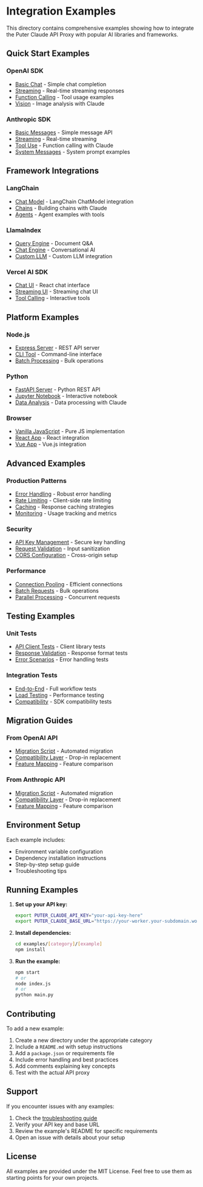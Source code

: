# Integration Examples

This directory contains comprehensive examples showing how to integrate the Puter Claude API Proxy with popular AI libraries and frameworks.

## Quick Start Examples

### OpenAI SDK
- [Basic Chat](./openai/basic-chat.js) - Simple chat completion
- [Streaming](./openai/streaming.js) - Real-time streaming responses
- [Function Calling](./openai/function-calling.js) - Tool usage examples
- [Vision](./openai/vision.js) - Image analysis with Claude

### Anthropic SDK
- [Basic Messages](./anthropic/basic-messages.js) - Simple message API
- [Streaming](./anthropic/streaming.js) - Real-time streaming
- [Tool Use](./anthropic/tool-use.js) - Function calling with Claude
- [System Messages](./anthropic/system-messages.js) - System prompt examples

## Framework Integrations

### LangChain
- [Chat Model](./langchain/chat-model.js) - LangChain ChatModel integration
- [Chains](./langchain/chains.js) - Building chains with Claude
- [Agents](./langchain/agents.js) - Agent examples with tools

### LlamaIndex
- [Query Engine](./llamaindex/query-engine.js) - Document Q&A
- [Chat Engine](./llamaindex/chat-engine.js) - Conversational AI
- [Custom LLM](./llamaindex/custom-llm.js) - Custom LLM integration

### Vercel AI SDK
- [Chat UI](./vercel-ai/chat-ui.tsx) - React chat interface
- [Streaming UI](./vercel-ai/streaming-ui.tsx) - Streaming chat UI
- [Tool Calling](./vercel-ai/tool-calling.tsx) - Interactive tools

## Platform Examples

### Node.js
- [Express Server](./nodejs/express-server.js) - REST API server
- [CLI Tool](./nodejs/cli-tool.js) - Command-line interface
- [Batch Processing](./nodejs/batch-processing.js) - Bulk operations

### Python
- [FastAPI Server](./python/fastapi-server.py) - Python REST API
- [Jupyter Notebook](./python/jupyter-example.ipynb) - Interactive notebook
- [Data Analysis](./python/data-analysis.py) - Data processing with Claude

### Browser
- [Vanilla JavaScript](./browser/vanilla-js.html) - Pure JS implementation
- [React App](./browser/react-app.tsx) - React integration
- [Vue App](./browser/vue-app.vue) - Vue.js integration

## Advanced Examples

### Production Patterns
- [Error Handling](./advanced/error-handling.js) - Robust error handling
- [Rate Limiting](./advanced/rate-limiting.js) - Client-side rate limiting
- [Caching](./advanced/caching.js) - Response caching strategies
- [Monitoring](./advanced/monitoring.js) - Usage tracking and metrics

### Security
- [API Key Management](./security/api-key-management.js) - Secure key handling
- [Request Validation](./security/request-validation.js) - Input sanitization
- [CORS Configuration](./security/cors-config.js) - Cross-origin setup

### Performance
- [Connection Pooling](./performance/connection-pooling.js) - Efficient connections
- [Batch Requests](./performance/batch-requests.js) - Bulk operations
- [Parallel Processing](./performance/parallel-processing.js) - Concurrent requests

## Testing Examples

### Unit Tests
- [API Client Tests](./testing/api-client.test.js) - Client library tests
- [Response Validation](./testing/response-validation.test.js) - Response format tests
- [Error Scenarios](./testing/error-scenarios.test.js) - Error handling tests

### Integration Tests
- [End-to-End](./testing/e2e.test.js) - Full workflow tests
- [Load Testing](./testing/load-testing.js) - Performance testing
- [Compatibility](./testing/compatibility.test.js) - SDK compatibility tests

## Migration Guides

### From OpenAI API
- [Migration Script](./migration/from-openai.js) - Automated migration
- [Compatibility Layer](./migration/openai-compat.js) - Drop-in replacement
- [Feature Mapping](./migration/feature-mapping.md) - Feature comparison

### From Anthropic API
- [Migration Script](./migration/from-anthropic.js) - Automated migration
- [Compatibility Layer](./migration/anthropic-compat.js) - Drop-in replacement
- [Feature Mapping](./migration/anthropic-mapping.md) - Feature comparison

## Environment Setup

Each example includes:
- Environment variable configuration
- Dependency installation instructions
- Step-by-step setup guide
- Troubleshooting tips

## Running Examples

1. **Set up your API key:**
   ```bash
   export PUTER_CLAUDE_API_KEY="your-api-key-here"
   export PUTER_CLAUDE_BASE_URL="https://your-worker.your-subdomain.workers.dev/v1"
   ```

2. **Install dependencies:**
   ```bash
   cd examples/[category]/[example]
   npm install
   ```

3. **Run the example:**
   ```bash
   npm start
   # or
   node index.js
   # or
   python main.py
   ```

## Contributing

To add a new example:

1. Create a new directory under the appropriate category
2. Include a `README.md` with setup instructions
3. Add a `package.json` or requirements file
4. Include error handling and best practices
5. Add comments explaining key concepts
6. Test with the actual API proxy

## Support

If you encounter issues with any examples:

1. Check the [troubleshooting guide](../docs/troubleshooting.md)
2. Verify your API key and base URL
3. Review the example's README for specific requirements
4. Open an issue with details about your setup

## License

All examples are provided under the MIT License. Feel free to use them as starting points for your own projects.
